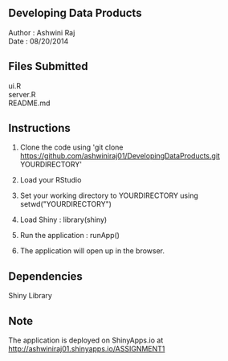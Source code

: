 Developing Data Products
------------------------

Author : Ashwini Raj      
Date   : 08/20/2014

Files Submitted
---------------

ui.R       
server.R       
README.md        

Instructions
-------------

1) Clone the code using 'git clone https://github.com/ashwiniraj01/DevelopingDataProducts.git YOURDIRECTORY'

2) Load your RStudio

3) Set your working directory to YOURDIRECTORY using setwd("YOURDIRECTORY")

4) Load Shiny : library(shiny)

5) Run the application : runApp()

6) The application will open up in the browser. 

Dependencies
-------------

Shiny Library

Note
----

The application is deployed on ShinyApps.io at http://ashwiniraj01.shinyapps.io/ASSIGNMENT1